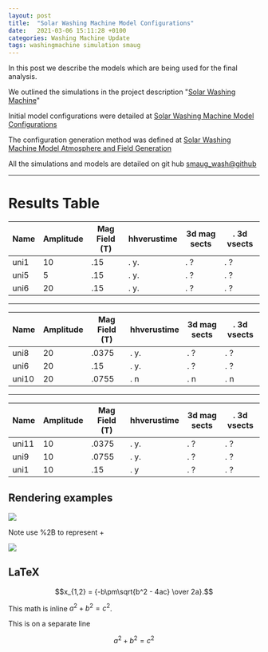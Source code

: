 ```yaml
---
layout: post
title:  "Solar Washing Machine Model Configurations"
date:   2021-03-06 15:11:28 +0100
categories: Washing Machine Update
tags: washingmachine simulation smaug
---
```

In this post we describe the models which are being used for the final analysis.

We outlined the simulations in the project description "[Solar Washing Machine](http://mikeg64.github.io/projects/2020-10-02-Solar-Washing-Machine.html)"

Initial model configurations were detailed at [Solar Washing Machine Model Configurations](http://mikeg64.github.io/washing/machine/update/2020/10/03/model-washmc.html) 

The configuration generation method was defined at
[Solar Washing Machine Model Atmosphere and Field Generation](http://mikeg64.github.io/washing/machine/update/2020/10/05/configgen-washmc.html)

All the simulations and models are detailed on git hub
[smaug_wash@github](https://github.com/mikeg64/smaug_wash)

---

# Results Table

| Name          | Amplitude |  Mag Field (T) | hhverustime | 3d mag sects   |. 3d vsects |
|------------------------------|--------------------------|-------|-------|----|-----------|
| uni1                | 10      |.15 |.  y.  |.  ?   |.   ?   |
| uni5                | 5        |  .15   |.  y.   |.   ?     |.     ?     |
| uni6                | 20      |   .15  |. y.  |.   ?     |.   ?     |



---




| Name          | Amplitude |  Mag Field (T) | hhverustime | 3d mag sects   |. 3d vsects |
|------------------------------|--------------------------|-------|-------|----|-----------|
| uni8               | 20      |.0375 |.  y.  |.  ?   |.   ?   |
| uni6              | 20       |  .15   |.  y.   |.   ?     |.     ?     |
| uni10               | 20      |   .0755  |. n  |.   n     |.   n     |




---




| Name          | Amplitude |  Mag Field (T) | hhverustime | 3d mag sects   |. 3d vsects |
|------------------------------|--------------------------|-------|-------|----|-----------|
| uni11               | 10      |.0375 |.  y.  |.  ?   |.   ?   |
| uni9              | 10       |  .0755   |.  y.   |.   ?     |.     ?     |
| uni1               | 10      |   .15  |. y  |.   ?     |.   ?     |















## Rendering examples

<img src="https://render.githubusercontent.com/render/math?math=aa= aa\times\exp{\frac{-(t-120.5)}{90}}">



Note use %2B to represent +

<img src="https://render.githubusercontent.com/render/math?math=e^{i %2B\pi} =x%2B1">

## LaTeX
$$x_{1,2} = {-b\pm\sqrt{b^2 - 4ac} \over 2a}.$$


This math is inline $`a^2+b^2=c^2`$.

This is on a separate line

```math
a^2+b^2=c^2
```

[jekyll-docs]: https://jekyllrb.com/docs/home
[jekyll-gh]:   https://github.com/jekyll/jekyll
[jekyll-talk]: https://talk.jekyllrb.com/
